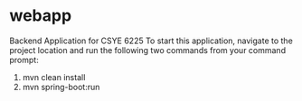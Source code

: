 # webapp
Backend Application for CSYE 6225
To start this application, navigate to the project location and run the following two commands from your command prompt:
1) mvn clean install
2) mvn spring-boot:run

